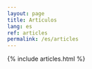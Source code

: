 ```yaml
---
layout: page
title: Artículos
lang: es
ref: articles
permalink: /es/articles
---
```


{% include articles.html %}
